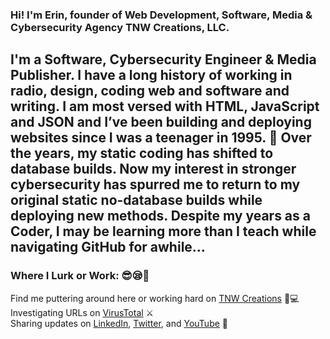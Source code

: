 ### Hi! I'm Erin, founder of Web Development, Software, Media & Cybersecurity Agency TNW Creations, LLC. 


## I'm a Software, Cybersecurity Engineer & Media Publisher. I have a long history of working in radio, design, coding web and software and writing. I am most versed with HTML, JavaScript and JSON and I’ve been building and deploying websites since I was a teenager in 1995. 🤯 Over the years, my static coding has shifted to database builds. Now my interest in stronger cybersecurity has spurred me to return to my original static no-database builds while deploying new methods. Despite my years as a Coder, I may be learning more than I teach while navigating GitHub for awhile... 

### Where I Lurk or Work: 😎😪🤩

Find me puttering around here or working hard on [TNW Creations] 🎨💻
<br>
Investigating URLs on [VirusTotal] ⚔ 
<br>
Sharing updates on [LinkedIn], [Twitter], and [YouTube] 💾
<br>
    
<br />

[TNW Creations]: https://www.tnwcreations.com
[twitter]: https://twitter.com/tnwcreations
[youtube]: https://youtube.com/tnwcreations
[linkedin]: https://www.linkedin.com/in/erin-lavaux-quarles/
[company]: https://www.linkedin.com/company/tnwcreations
[virustotal]: https://www.virustotal.com/gui/user/tnwcreations
